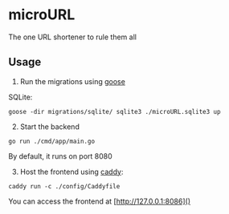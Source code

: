 # microURL
The one URL shortener to rule them all

## Usage
1. Run the migrations using [goose](https://github.com/pressly/goose)

SQLite:
```shell
goose -dir migrations/sqlite/ sqlite3 ./microURL.sqlite3 up
```
2. Start the backend
```shell
go run ./cmd/app/main.go
```
By default, it runs on port 8080

3. Host the frontend using [caddy](https://caddyserver.com/):
```shell
caddy run -c ./config/Caddyfile
```
You can access the frontend at [http://127.0.0.1:8086]()
